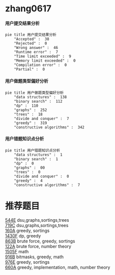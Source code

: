 # zhang0617

<!-- tabs:start -->



#### **用户提交结果分析**

```mermaid
pie title 用户提交结果分析
    "Accepted" :  38
    "Rejected" :  0
    "Wrong answer" :  46
    "Runtime error" :  7
    "Time limit exceeded" :  9
    "Memory limit exceeded" :  0
    "Compilation error" :  0
    "Partial" :  0
```

#### **用户做题类型偏好分析**

```mermaid
pie title 用户做题类型偏好分析
    "data structures" :  138
    "binary search" :  112
    "dp" :  110
    "graphs" :  252
    "trees" :  18
    "divide and conquer" :  7
    "greedy" :  319
    "constructive algorithms" :  342
```
#### **用户错题知识点分析**

```mermaid
pie title 用户错题知识点分析
    "data structures" :  1
    "binary search" :  1
    "dp" :  0
    "graphs" :  00
    "trees" :  0
    "divide and conquer" :  0
    "greedy" :  4
    "constructive algorithms" :  7
```



<!-- tabs:end -->
# 推荐题目
[544E](https://codeforces.com/contest/544/problem/E)		dsu,graphs,sortings,trees		  
[719C](https://codeforces.com/contest/719/problem/C)		dsu,graphs,sortings,trees		  
[160A](https://codeforces.com/contest/160/problem/A)		greedy,
                        sortings		  
[1430F](https://codeforces.com/contest/1430/problem/F)		dp,
                        greedy		  
[863B](https://codeforces.com/contest/863/problem/B)		brute force,
                        greedy,
                        sortings		  
[122A](https://codeforces.com/contest/122/problem/A)		brute force,
                        number theory		  
[1505F](https://codeforces.com/contest/1505/problem/F)		math		  
[916B](https://codeforces.com/contest/916/problem/B)		bitmasks,
                        greedy,
                        math		  
[976E](https://codeforces.com/contest/976/problem/E)		greedy,
                        sortings		  
[660A](https://codeforces.com/contest/660/problem/A)		greedy,
                        implementation,
                        math,
                        number theory		  
